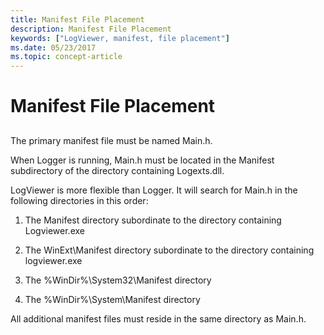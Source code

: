 ```yaml
---
title: Manifest File Placement
description: Manifest File Placement
keywords: ["LogViewer, manifest, file placement"]
ms.date: 05/23/2017
ms.topic: concept-article
---
```


# Manifest File Placement


## <span id="ddk_manifest_file_placement_dtoolq"></span><span id="DDK_MANIFEST_FILE_PLACEMENT_DTOOLQ"></span>


The primary manifest file must be named Main.h.

When Logger is running, Main.h must be located in the Manifest subdirectory of the directory containing Logexts.dll.

LogViewer is more flexible than Logger. It will search for Main.h in the following directories in this order:

1.  The Manifest directory subordinate to the directory containing Logviewer.exe

2.  The WinExt\\Manifest directory subordinate to the directory containing logviewer.exe

3.  The %WinDir%\\System32\\Manifest directory

4.  The %WinDir%\\System\\Manifest directory

All additional manifest files must reside in the same directory as Main.h.

 

 
